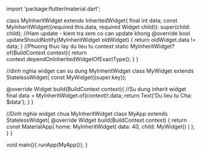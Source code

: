 import 'package:flutter/material.dart';

class MyInheritWidget extends InheritedWidget{
final int data;
const MyInheritWidget({required this.data, required Widget child}): super(child: child);
//Ham update - kiem tra xem co can update khong
@override
bool updateShouldNotify(MyInheritWidget oldWidget) {
return oldWidget.data != data;
}
//Phuong thuc lay du lieu tu context
static MyInheritWidget? of(BuildContext context){
return context.dependOnInheritedWidgetOfExactType<MyInheritWidget>();
}
}

//dinh nghia widget can su dung MyInheritWidget
class MyWidget extends StatelessWidget{
const MyWidget({super.key});

@override
Widget build(BuildContext context){
//Su dung inherit widget
final data = MyInheritWidget.of(context)!.data;
return Text('Du lieu tu Cha: $data');
}
}

//Dinh nghia widget chua MyInheritWidget
class MyApp extends StatelessWidget{
@override
Widget build(BuildContext context) {
return const MaterialApp(
home: MyInheritWidget(
data: 40,
child: MyWidget()
)
);
}
}

void main(){
runApp(MyApp());
}